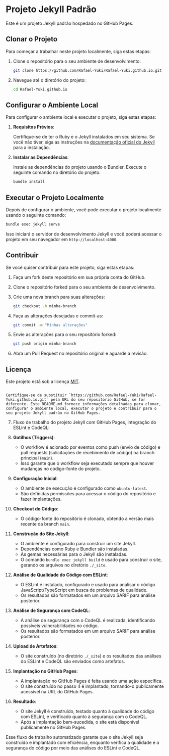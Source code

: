 # Projeto Jekyll Padrão

Este é um projeto Jekyll padrão hospedado no GitHub Pages.

## Clonar o Projeto

Para começar a trabalhar neste projeto localmente, siga estas etapas:

1. Clone o repositório para o seu ambiente de desenvolvimento:

   ```bash
   git clone https://github.com/Rafael-Yuki/Rafael-Yuki.github.io.git
   ```

2. Navegue até o diretório do projeto:

   ```bash
   cd Rafael-Yuki.github.io
   ```

## Configurar o Ambiente Local

Para configurar o ambiente local e executar o projeto, siga estas etapas:

1. **Requisitos Prévios**:

   Certifique-se de ter o Ruby e o Jekyll instalados em seu sistema. Se você não tiver, siga as instruções na [documentação oficial do Jekyll](https://jekyllrb.com/docs/installation/) para a instalação.

2. **Instalar as Dependências**:

   Instale as dependências do projeto usando o Bundler. Execute o seguinte comando no diretório do projeto:

   ```bash
   bundle install
   ```

## Executar o Projeto Localmente

Depois de configurar o ambiente, você pode executar o projeto localmente usando o seguinte comando:

```bash
bundle exec jekyll serve
```

Isso iniciará o servidor de desenvolvimento Jekyll e você poderá acessar o projeto em seu navegador em `http://localhost:4000`.

## Contribuir

Se você quiser contribuir para este projeto, siga estas etapas:

1. Faça um fork deste repositório em sua própria conta do GitHub.
2. Clone o repositório forked para o seu ambiente de desenvolvimento.
3. Crie uma nova branch para suas alterações:

   ```bash
   git checkout -b minha-branch
   ```

4. Faça as alterações desejadas e commit-as:

   ```bash
   git commit -m "Minhas alterações"
   ```

5. Envie as alterações para o seu repositório forked:

   ```bash
   git push origin minha-branch
   ```

6. Abra um Pull Request no repositório original e aguarde a revisão.

## Licença

Este projeto está sob a licença [MIT](LICENSE).
```

Certifique-se de substituir `https://github.com/Rafael-Yuki/Rafael-Yuki.github.io.git` pela URL do seu repositório GitHub, se for diferente. Este README.md fornece informações detalhadas para clonar, configurar o ambiente local, executar o projeto e contribuir para o seu projeto Jekyll padrão no GitHub Pages.
```

7. Fluxo de trabalho do projeto Jekyll com GitHub Pages, integração do ESLint e CodeQL:

1. **Gatilhos (Triggers)**:
   - O workflow é acionado por eventos como push (envio de código) e pull requests (solicitações de recebimento de código) na branch principal (`main`).
   - Isso garante que o workflow seja executado sempre que houver mudanças no código-fonte do projeto.

2. **Configuração Inicial**:
   - O ambiente de execução é configurado como `ubuntu-latest`.
   - São definidas permissões para acessar o código do repositório e fazer implantações.

3. **Checkout do Código**:
   - O código-fonte do repositório é clonado, obtendo a versão mais recente da branch `main`.

4. **Construção do Site Jekyll**:
   - O ambiente é configurado para construir um site Jekyll.
   - Dependências como Ruby e Bundler são instaladas.
   - As gemas necessárias para o Jekyll são instaladas.
   - O comando `bundle exec jekyll build` é usado para construir o site, gerando os arquivos no diretório `./_site`.

5. **Análise de Qualidade do Código com ESLint**:
   - O ESLint é instalado, configurado e usado para analisar o código JavaScript/TypeScript em busca de problemas de qualidade.
   - Os resultados são formatados em um arquivo SARIF para análise posterior.

6. **Análise de Segurança com CodeQL**:
   - A análise de segurança com o CodeQL é realizada, identificando possíveis vulnerabilidades no código.
   - Os resultados são formatados em um arquivo SARIF para análise posterior.

7. **Upload de Artefatos**:
   - O site construído (no diretório `./_site`) e os resultados das análises do ESLint e CodeQL são enviados como artefatos.

8. **Implantação no GitHub Pages**:
   - A implantação no GitHub Pages é feita usando uma ação específica.
   - O site construído no passo 4 é implantado, tornando-o publicamente acessível na URL do GitHub Pages.

9. **Resultado**:
   - O site Jekyll é construído, testado quanto à qualidade do código com ESLint, e verificado quanto à segurança com o CodeQL.
   - Após a implantação bem-sucedida, o site está disponível publicamente no GitHub Pages.

Esse fluxo de trabalho automatizado garante que o site Jekyll seja construído e implantado com eficiência, enquanto verifica a qualidade e a segurança do código por meio das análises do ESLint e CodeQL.
